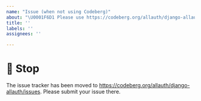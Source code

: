 ```yaml
---
name: "Issue (when not using Codeberg)"
about: "\U0001F6D1 Please use https://codeberg.org/allauth/django-allauth/issues"
title: ''
labels: ''
assignees: ''

---
```


# 🛑 Stop

The issue tracker has been moved to https://codeberg.org/allauth/django-allauth/issues.
Please submit your issue there.